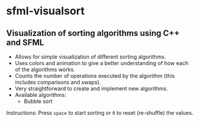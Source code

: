 # sfml-visualsort
Visualization of sorting algorithms using C++ and SFML 
-

- Allows for simple visualization of different sorting algorithms.
- Uses colors and animation to give a better understanding of how each of the algorithms works.
- Counts the number of operations executed by the algorithm (this includes comparisons and swaps).
- Very straightforward to create and implement new algorithms.
- Available algorithms:
  - Bubble sort


Instructions: Press `space` to start sorting or `R` to reset (re-shuffle) the values.
